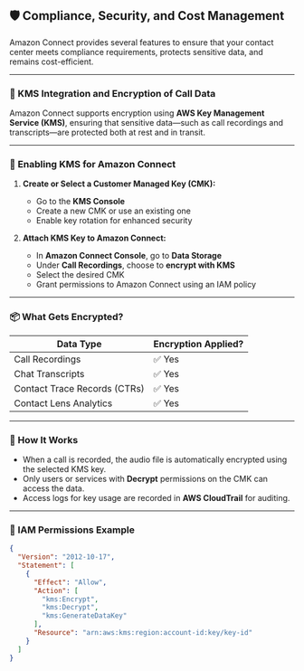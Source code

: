 ## 🛡️ Compliance, Security, and Cost Management

Amazon Connect provides several features to ensure that your contact center meets compliance requirements, protects sensitive data, and remains cost-efficient.

---

### 🔐 KMS Integration and Encryption of Call Data

Amazon Connect supports encryption using **AWS Key Management Service (KMS)**, ensuring that sensitive data—such as call recordings and transcripts—are protected both at rest and in transit.

---

### 🔧 Enabling KMS for Amazon Connect

1. **Create or Select a Customer Managed Key (CMK):**
   - Go to the **KMS Console**
   - Create a new CMK or use an existing one
   - Enable key rotation for enhanced security

2. **Attach KMS Key to Amazon Connect:**
   - In **Amazon Connect Console**, go to **Data Storage**
   - Under **Call Recordings**, choose to **encrypt with KMS**
   - Select the desired CMK
   - Grant permissions to Amazon Connect using an IAM policy

---

### 📦 What Gets Encrypted?

| Data Type                  | Encryption Applied? |
|----------------------------|---------------------|
| Call Recordings            | ✅ Yes               |
| Chat Transcripts           | ✅ Yes               |
| Contact Trace Records (CTRs) | ✅ Yes            |
| Contact Lens Analytics     | ✅ Yes               |

---

### 🔄 How It Works

- When a call is recorded, the audio file is automatically encrypted using the selected KMS key.
- Only users or services with **Decrypt** permissions on the CMK can access the data.
- Access logs for key usage are recorded in **AWS CloudTrail** for auditing.

---

### 🔐 IAM Permissions Example

```json
{
  "Version": "2012-10-17",
  "Statement": [
    {
      "Effect": "Allow",
      "Action": [
        "kms:Encrypt",
        "kms:Decrypt",
        "kms:GenerateDataKey"
      ],
      "Resource": "arn:aws:kms:region:account-id:key/key-id"
    }
  ]
}
